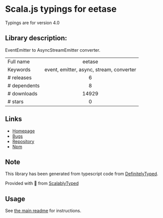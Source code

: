 
# Scala.js typings for eetase

Typings are for version 4.0

## Library description:
EventEmitter to AsyncStreamEmitter converter.

|                    |                 |
| ------------------ | :-------------: |
| Full name          | eetase |
| Keywords           | event, emitter, async, stream, converter |
| # releases         | 6 |
| # dependents       | 8 |
| # downloads        | 14929 |
| # stars            | 0 |

## Links
- [Homepage](https://github.com/SocketCluster/eetase#readme)
- [Bugs](https://github.com/SocketCluster/eetase/issues)
- [Repository](https://github.com/SocketCluster/eetase)
- [Npm](https://www.npmjs.com/package/eetase)
    


## Note
This library has been generated from typescript code from [DefinitelyTyped](https://definitelytyped.org).

Provided with :purple_heart: from [ScalablyTyped](https://github.com/oyvindberg/ScalablyTyped)

## Usage
See [the main readme](../../readme.md) for instructions.


